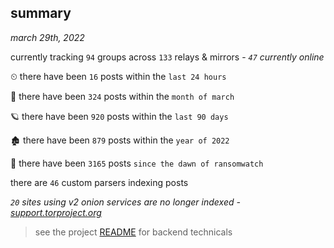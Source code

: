
## summary
_march 29th, 2022_

currently tracking `94` groups across `133` relays & mirrors - _`47` currently online_

⏲ there have been `16` posts within the `last 24 hours`

🦈 there have been `324` posts within the `month of march`

🪐 there have been `920` posts within the `last 90 days`

🏚 there have been `879` posts within the `year of 2022`

🦕 there have been `3165` posts `since the dawn of ransomwatch`

there are `46` custom parsers indexing posts

_`20` sites using v2 onion services are no longer indexed - [support.torproject.org](https://support.torproject.org/onionservices/v2-deprecation/)_

> see the project [README](https://github.com/thetanz/ransomwatch#ransomwatch--) for backend technicals
